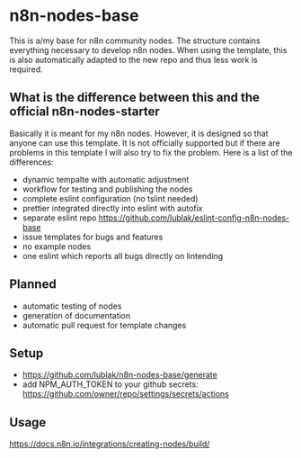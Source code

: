 # n8n-nodes-base

This is a/my base for n8n community nodes.
The structure contains everything necessary to develop n8n nodes.
When using the template, this is also automatically adapted to the new repo and thus less work is required.


## What is the difference between this and the official n8n-nodes-starter

Basically it is meant for my n8n nodes. However, it is designed so that anyone can use this template.
It is not officially supported but if there are problems in this template I will also try to fix the problem.
Here is a list of the differences:
- dynamic tempalte with automatic adjustment
- workflow for testing and publishing the nodes
- complete eslint configuration (no tslint needed)
- prettier integrated directly into eslint with autofix
- separate eslint repo https://github.com/lublak/eslint-config-n8n-nodes-base
- issue templates for bugs and features
- no example nodes
- one eslint which reports all bugs directly on lintending

## Planned

- automatic testing of nodes
- generation of documentation
- automatic pull request for template changes

## Setup

- https://github.com/lublak/n8n-nodes-base/generate
- add NPM_AUTH_TOKEN to your github secrets: https://github.com/owner/repo/settings/secrets/actions

## Usage

https://docs.n8n.io/integrations/creating-nodes/build/
